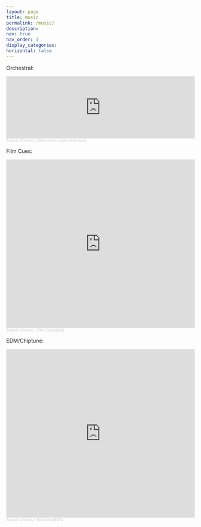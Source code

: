 ```yaml
---
layout: page
title: music
permalink: /music/
description: 
nav: true
nav_order: 3
display_categories: 
horizontal: false
---
```


Orchestral: 

<iframe width="100%" height="166" scrolling="no" frameborder="no" allow="autoplay" src="https://w.soundcloud.com/player/?url=https%3A//api.soundcloud.com/tracks/1689463323&color=%23ff5500&auto_play=false&hide_related=false&show_comments=true&show_user=true&show_reposts=false&show_teaser=true"></iframe><div style="font-size: 10px; color: #cccccc;line-break: anywhere;word-break: normal;overflow: hidden;white-space: nowrap;text-overflow: ellipsis; font-family: Interstate,Lucida Grande,Lucida Sans Unicode,Lucida Sans,Garuda,Verdana,Tahoma,sans-serif;font-weight: 100;"><a href="https://soundcloud.com/antonis-christou-813126471" title="Antonis Christou" target="_blank" style="color: #cccccc; text-decoration: none;">Antonis Christou</a> · <a href="https://soundcloud.com/antonis-christou-813126471/where-never-moon-shall-sway" title="where never moon shall sway" target="_blank" style="color: #cccccc; text-decoration: none;">where never moon shall sway</a></div>

Film Cues:

<iframe width="100%" height="450" scrolling="no" frameborder="no" allow="autoplay" src="https://w.soundcloud.com/player/?url=https%3A//api.soundcloud.com/playlists/1724798829&color=%23ff5500&auto_play=false&hide_related=false&show_comments=true&show_user=true&show_reposts=false&show_teaser=true"></iframe><div style="font-size: 10px; color: #cccccc;line-break: anywhere;word-break: normal;overflow: hidden;white-space: nowrap;text-overflow: ellipsis; font-family: Interstate,Lucida Grande,Lucida Sans Unicode,Lucida Sans,Garuda,Verdana,Tahoma,sans-serif;font-weight: 100;"><a href="https://soundcloud.com/antonis-christou-813126471" title="Antonis Christou" target="_blank" style="color: #cccccc; text-decoration: none;">Antonis Christou</a> · <a href="https://soundcloud.com/antonis-christou-813126471/sets/film-cues-midi" title="Film Cues (midi)" target="_blank" style="color: #cccccc; text-decoration: none;">Film Cues (midi)</a></div>



EDM/Chiptune:

<iframe width="100%" height="450" scrolling="no" frameborder="no" allow="autoplay" src="https://w.soundcloud.com/player/?url=https%3A//api.soundcloud.com/playlists/1724790540&color=%23ff5500&auto_play=false&hide_related=false&show_comments=true&show_user=true&show_reposts=false&show_teaser=true"></iframe><div style="font-size: 10px; color: #cccccc;line-break: anywhere;word-break: normal;overflow: hidden;white-space: nowrap;text-overflow: ellipsis; font-family: Interstate,Lucida Grande,Lucida Sans Unicode,Lucida Sans,Garuda,Verdana,Tahoma,sans-serif;font-weight: 100;"><a href="https://soundcloud.com/antonis-christou-813126471" title="Antonis Christou" target="_blank" style="color: #cccccc; text-decoration: none;">Antonis Christou</a> · <a href="https://soundcloud.com/antonis-christou-813126471/sets/electronic-edm" title="Electronic/EDM" target="_blank" style="color: #cccccc; text-decoration: none;">Electronic/EDM</a></div>
